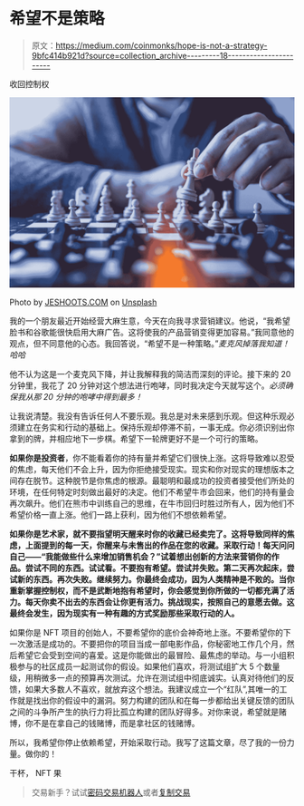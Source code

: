 # 希望不是策略

> 原文：<https://medium.com/coinmonks/hope-is-not-a-strategy-9bfc414b921d?source=collection_archive---------18----------------------->

收回控制权

![](img/9fa746fec6c756bf8b153642b43411b9.png)

Photo by [JESHOOTS.COM](https://unsplash.com/@jeshoots?utm_source=medium&utm_medium=referral) on [Unsplash](https://unsplash.com?utm_source=medium&utm_medium=referral)

我的一个朋友最近开始经营大麻生意，今天在向我寻求营销建议。他说，“我希望脸书和谷歌能很快启用大麻广告。这将使我的产品营销变得更加容易。”我同意他的观点，但不同意他的心态。我回答说，“希望不是一种策略。”*麦克风掉落我知道！哈哈*

他不认为这是一个麦克风下降，并让我解释我的简洁而深刻的评论。接下来的 20 分钟里，我花了 20 分钟对这个想法进行咆哮，同时我决定今天就写这个。*必须确保我从那 20 分钟的咆哮中得到最多！*

让我说清楚。我没有告诉任何人不要乐观。我总是对未来感到乐观。但这种乐观必须建立在务实和行动的基础上。保持乐观却停滞不前，一事无成。你必须识别出你拿到的牌，并相应地下一步棋。希望下一轮牌更好不是一个可行的策略。

**如果你是投资者**，你不能看着你的持有量并希望它们很快上涨。这将导致难以忍受的焦虑，每天他们不会上升，因为你拒绝接受现实。现实和你对现实的理想版本之间存在脱节。这种脱节是你焦虑的根源。最聪明和最成功的投资者接受他们所处的环境，在任何特定时刻做出最好的决定。他们不希望牛市会回来，他们的持有量会再次飙升。他们在熊市中训练自己的思维，在牛市回归时胜过所有人，因为他们不希望价格一直上涨。他们一路上获利，因为他们不想依赖希望。

**如果你是艺术家，就不要指望明天醒来时你的收藏已经卖完了。这将导致同样的焦虑，上面提到的每一天，你醒来与未售出的作品在您的收藏。采取行动！每天问问自己——“我能做些什么来增加销售机会？”试着想出创新的方法来营销你的作品。尝试不同的东西。试试看。不要抱有希望。尝试并失败。第二天再次起床，尝试新的东西。再次失败。继续努力。你最终会成功，因为人类精神是不败的。当你重新掌握控制权，而不是武断地抱有希望时，你会感觉到你所做的一切都充满了活力。每天你卖不出去的东西会让你更有活力。挑战现实，按照自己的意愿去做。这最终会发生，因为现实有一种有趣的方式奖励那些采取行动的人。**

如果你是 NFT 项目的创始人，不要希望你的底价会神奇地上涨。不要希望你的下一次激活是成功的。不要把你的项目当成一部电影作品，你秘密地工作几个月，然后希望它会受到空间的喜爱。这是你能做出的最冒险、最焦虑的举动。与一小组积极参与的社区成员一起测试你的假设。如果他们喜欢，将测试组扩大 5 个数量级，用稍微多一点的预算再次测试。允许在测试组中彻底诚实。认真对待他们的反馈，如果大多数人不喜欢，就放弃这个想法。我建议成立一个“红队”,其唯一的工作就是找出你的假设中的漏洞。努力构建的团队和在每一步都给出关键反馈的团队之间的斗争所产生的执行力将比孤立构建的团队好得多。对你来说，希望就是赌博，你不是在拿自己的钱赌博，而是拿社区的钱赌博。

所以，我希望你停止依赖希望，开始采取行动。我写了这篇文章，尽了我的一份力量。做你的！

干杯，
NFT 果

> 交易新手？试试[密码交易机器人](/coinmonks/crypto-trading-bot-c2ffce8acb2a)或者[复制交易](/coinmonks/top-10-crypto-copy-trading-platforms-for-beginners-d0c37c7d698c)